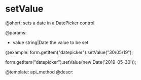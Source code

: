 setValue
=============

@short: sets a date in a DatePicker control

@params:
- value     string|Date     the value to be set  


@example:
form.getItem("datepicker").setValue("30/05/19");

form.getItem("datepicker").setValue(new Date('2019-05-30'));


@template: api_method
@descr:


